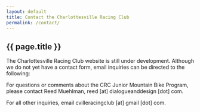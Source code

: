 ```yaml
---
layout: default
title: Contact the Charlottesville Racing Club
permalink: /contact/
---
```


## {{ page.title }}

The Charlottesville Racing Club website is still under development. Although we do not yet have a contact form, email inquiries can be directed to the following:

For questions or comments about the CRC Junior Mountain Bike Program, please contact Reed Muehlman, reed [at] dialogueanddesign [dot] com.

For all other inquiries, email cvilleracingclub [at] gmail [dot] com.

